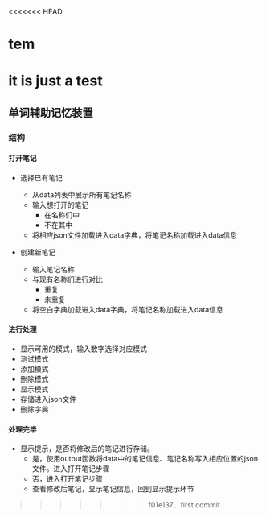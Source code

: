 <<<<<<< HEAD
# tem
it is just a **test**
=======
## 单词辅助记忆装置

### 结构

#### 打开笔记

- 选择已有笔记
  - 从data列表中展示所有笔记名称
  - 输入想打开的笔记
    - 在名称们中
    - 不在其中
  - 将相应json文件加载进入data字典，将笔记名称加载进入data信息

- 创建新笔记
  - 输入笔记名称
  - 与现有名称们进行对比
    - 重复
    - 未重复
  - 将空白字典加载进入data字典，将笔记名称加载进入data信息

#### 进行处理

- 显示可用的模式，输入数字选择对应模式
- 测试模式
- 添加模式
- 删除模式
- 显示模式
- 存储进入json文件
- 删除字典



#### 处理完毕

- 显示提示，是否将修改后的笔记进行存储。
  - 是，使用output函数将data中的笔记信息、笔记名称写入相应位置的json文件。进入打开笔记步骤
  - 否，进入打开笔记步骤
  - 查看修改后笔记，显示笔记信息，回到显示提示环节
>>>>>>> f01e137... first commit
